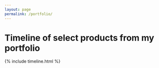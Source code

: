 ```yaml
---
layout: page
permalink: /portfolio/
---
```

<link rel="stylesheet" href="/assets/css/timeline.css">

# Timeline of select products from my portfolio

{% include timeline.html %}
